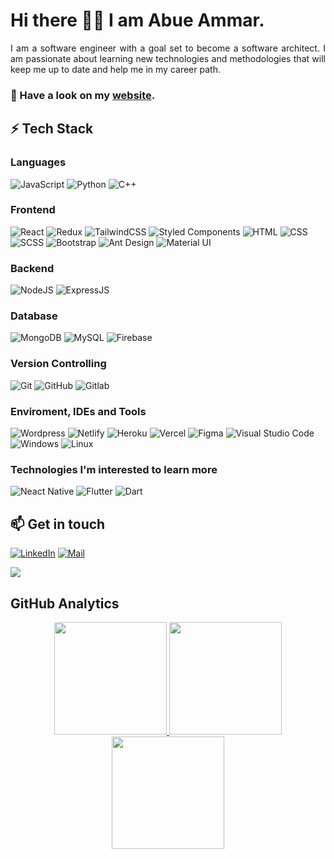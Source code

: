 # Hi there 👋🏼 I am Abue Ammar.

<p align="justify">I am a software engineer with a goal set to become a software architect. I am passionate about learning new technologies and methodologies that will keep me up to date and  help me in my career path.</p>

### 🔭 Have a look on my [website](https://abdarker.github.io).


## ⚡ Tech Stack

### Languages
  ![JavaScript](https://img.shields.io/badge/JavaScript-F7DF1E?style=for-the-badge&logo=javascript&logoColor=black)
  ![Python](https://img.shields.io/badge/-Python-000?style=for-the-badge&logo=python)
  ![C++](https://img.shields.io/badge/c++-%2300599C.svg?style=for-the-badge&logo=c%2B%2B&logoColor=white)
  
### Frontend
 ![React](https://img.shields.io/badge/react-%2320232a.svg?style=for-the-badge&logo=react&logoColor=%2361DAFB)
 ![Redux](https://img.shields.io/badge/redux-%23593d88.svg?style=for-the-badge&logo=redux&logoColor=white)
 ![TailwindCSS](https://img.shields.io/badge/tailwindcss-%2338B2AC.svg?style=for-the-badge&logo=tailwind-css&logoColor=white)
 ![Styled Components](https://img.shields.io/badge/styled--components-DB7093.svg?style=for-the-badge&logo=styled-components&logoColor=white)
 ![HTML](https://img.shields.io/badge/HTML5-E34F26?style=for-the-badge&logo=html5&logoColor=white) 
 ![CSS](https://img.shields.io/badge/CSS-239120?&style=for-the-badge&logo=css3&logoColor=white)
 ![SCSS](https://img.shields.io/badge/SCSS-F01F7A?style=for-the-badge&logo=Codec&logoColor=white)
 ![Bootstrap](https://img.shields.io/badge/Bootstrap-563D7C?style=for-the-badge&logo=bootstrap&logoColor=white)
 ![Ant Design](https://img.shields.io/badge/Ant%20Design-6933FF?style=for-the-badge&logo=Cockroach&logoColor=white)
 ![Material UI](https://img.shields.io/badge/Material%20UI-007FFF?style=for-the-badge&logo=mui&logoColor=white)
 
 ### Backend
 ![NodeJS](https://img.shields.io/badge/Node.js-43853D?style=for-the-badge&logo=node.js&logoColor=white)
 ![ExpressJS](https://img.shields.io/badge/Express.js-000000?style=for-the-badge&logo=express&logoColor=white)
 
 ### Database
 ![MongoDB](https://img.shields.io/badge/MongoDB-4EA94B?style=for-the-badge&logo=mongodb&logoColor=white)
 ![MySQL](https://img.shields.io/badge/MySQL-005C84?style=for-the-badge&logo=mysql&logoColor=white)
 ![Firebase](https://img.shields.io/badge/firebase-ffca28?style=for-the-badge&logo=firebase&logoColor=black)
   
### Version Controlling
  ![Git](https://img.shields.io/badge/-Git-333333?style=for-the-badge&logo=git)
  ![GitHub](https://img.shields.io/badge/-GitHub-333333?style=for-the-badge&logo=github)
  ![Gitlab](https://img.shields.io/badge/GitLab-330F63?style=for-the-badge&logo=gitlab&logoColor=white)
  

### Enviroment, IDEs and Tools
  ![Wordpress](https://img.shields.io/badge/Wordpress-21759B?style=for-the-badge&logo=wordpress&logoColor=white)
  ![Netlify](https://img.shields.io/badge/Netlify-00C7B7?style=for-the-badge&logo=netlify&logoColor=white)
  ![Heroku](https://img.shields.io/badge/Heroku-430098?style=for-the-badge&logo=heroku&logoColor=white)
  ![Vercel](https://img.shields.io/badge/Vercel-000000?style=for-the-badge&logo=vercel&logoColor=white)
  ![Figma](https://img.shields.io/badge/-Windows%2011-333333?style=for-the-badge&logo=windows)
  ![Visual Studio Code](https://img.shields.io/badge/-Visual%20Studio%20Code-333333?style=for-the-badge&logo=visual-studio-code&logoColor=007ACC)
  ![Windows](https://img.shields.io/badge/-Windows%2011-333333?style=for-the-badge&logo=windows)
  ![Linux](https://img.shields.io/badge/Linux-FCC624?style=for-the-badge&logo=linux&logoColor=black)


### Technologies I'm interested to learn more 
  ![Neact Native](https://img.shields.io/badge/React_Native-20232A?style=for-the-badge&logo=react&logoColor=61DAFB)
  ![Flutter](https://img.shields.io/badge/-Flutter-333333?style=for-the-badge&logo=flutter&logoColor=42bff5)
  ![Dart](https://img.shields.io/badge/-Dart-333333?style=for-the-badge&logo=dart&logoColor=42bff5)
   
## 📫 Get in touch
[![LinkedIn](https://img.shields.io/badge/LinkedIn-0077B5?style=for-the-badge&logo=linkedin&logoColor=white)](https://in.linkedin.com/in/abdarker)
[![Mail](https://img.shields.io/badge/Gmail-D14836?style=for-the-badge&logo=gmail&logoColor=white)](mailto:iabueammar@gmail.com)

<p> <img src="https://komarev.com/ghpvc/?username=abdarker&label=Profile%20Views&color=blueviolet&style=flat"/> </p>
 

## GitHub Analytics 

<p align="center">
<a href="https://github.com/abdarker">
  <img height="180em" src="https://github-readme-stats.vercel.app/api?username=abdarker&count_private=true&show_icons=true&theme=merko" />
  <img height="180em" src="https://github-readme-stats-eight-theta.vercel.app/api/top-langs/?username=abdarker&theme=merko&layout=compact&langs_count=10&exclude_repo=gamebase&hide=objective-c,java,ruby,swift,kotlin,shell" />
  <img align="center" height="180em" src="https://github-readme-streak-stats.herokuapp.com/?user=abdarker&theme=merko"/>
</a>
</p>


<!--
**abdarker/abdarker** is a ✨ _special_ ✨ repository because its `README.md` (this file) appears on your GitHub profile.

Here are some ideas to get you started:

- 🔭 I’m currently working on ...
- 🌱 I’m currently learning ...
- 👯 I’m looking to collaborate on ...
- 🤔 I’m looking for help with ...
- 💬 Ask me about ...
- 📫 How to reach me: ...
- 😄 Pronouns: ...
- ⚡ Fun fact: ...
-->
